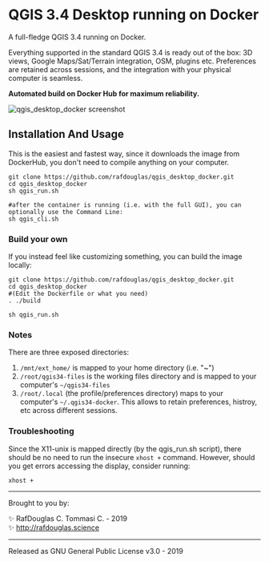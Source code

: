 # QGIS 3.4 Desktop running on Docker

A full-fledge QGIS 3.4 running on Docker.

Everything supported in the standard QGIS 3.4 is ready out of the box: 3D views, Google Maps/Sat/Terrain integration, OSM, plugins etc.
Preferences are retained across sessions, and the integration with your physical computer is seamless.

**Automated build on Docker Hub for maximum reliability.**

![qgis_desktop_docker screenshot](https://raw.githubusercontent.com/rafdouglas/qgis_desktop_docker/3.4/docs/qgis_desktop_docker_3.4.jpg)


## Installation And Usage

This is the easiest and fastest way, since it downloads the image from DockerHub, you don't need to compile anything on your computer.

    git clone https://github.com/rafdouglas/qgis_desktop_docker.git
    cd qgis_desktop_docker
    sh qgis_run.sh

    #after the container is running (i.e. with the full GUI), you can optionally use the Command Line:
    sh qgis_cli.sh

### Build your own

If you instead feel like customizing something, you can build the image locally:

    git clone https://github.com/rafdouglas/qgis_desktop_docker.git
    cd qgis_desktop_docker
    #(Edit the Dockerfile or what you need)
    . ./build
    
    sh qgis_run.sh 

### Notes

There are three exposed directories:
1. `/mnt/ext_home/` is mapped to your home directory (i.e. "~") 
2. `/root/qgis34-files` is the working files directory and is mapped to your computer's `~/qgis34-files`
3. `/root/.local` (the profile/preferences directory) maps to your computer's `~/.qgis34-docker`. This allows to retain preferences, histroy, etc across different sessions.

### Troubleshooting

Since the X11-unix is mapped directly (by the qgis_run.sh script), there should be no need to run the insecure `xhost +` command.
However, should you get errors accessing the display, consider running:

    xhost +

- - -
Brought to you by: 

:sparkles: RafDouglas C. Tommasi C. -  2019  
:sparkles: http://rafdouglas.science  

- - -
Released as GNU General Public License v3.0 - 2019

